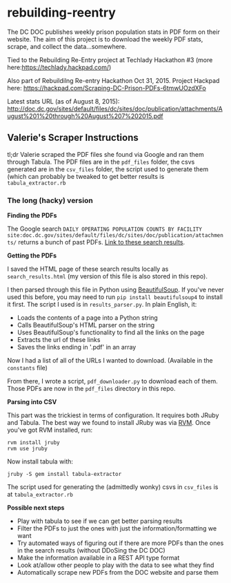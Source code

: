 # rebuilding-reentry
The DC DOC publishes weekly prison population stats in PDF form on their website. The aim of this project is to download the weekly PDF stats, scrape, and collect the data...somewhere.

Tied to the Rebuilding Re-Entry project at Techlady Hackathon #3 (more here:https://techlady.hackpad.com/)

Also part of Rebuildilng Re-entry Hackathon Oct 31, 2015. Project Hackpad here: https://hackpad.com/Scraping-DC-Prison-PDFs-6tmwUOzdXFo

Latest stats URL (as of August 8, 2015):
http://doc.dc.gov/sites/default/files/dc/sites/doc/publication/attachments/August%201%20through%20August%207%202015.pdf

## Valerie's Scraper Instructions
tl;dr Valerie scraped the PDF files she found via Google and ran them through Tabula. The PDF files are in the `pdf_files` folder, the csvs generated are in the `csv_files` folder, the script used to generate them (which can probably be tweaked to get better results is `tabula_extractor.rb`

### The long (hacky) version
**Finding the PDFs**

The Google search `DAILY OPERATING POPULATION COUNTS BY FACILITY site:doc.dc.gov/sites/default/files/dc/sites/doc/publication/attachments/` returns a bunch of past PDFs. [Link to these search results](https://www.google.com/search?q=DAILY+OPERATING+POPULATION+COUNTS+BY+FACILITY+site:doc.dc.gov/sites/default/files/dc/sites/doc/publication/attachments/&num=100&biw=1415&bih=725&filter=0).

**Getting the PDFs**

I saved the HTML page of these search results locally as `search_results.html` (my version of this file is also stored in this repo).

I then parsed through this file in Python using [BeautifulSoup](http://www.crummy.com/software/BeautifulSoup/). If you've never used this before, you may need to run `pip install beautifulsoup4` to install it first. The script I used is in `results_parser.py`. In plain English, it:
* Loads the contents of a page into a Python string
* Calls BeautifulSoup's HTML parser on the string
* Uses BeautifulSoup's functionality to find all the links on the page
* Extracts the url of these links
* Saves the links ending in '.pdf' in an array

Now I had a list of all of the URLs I wanted to download. (Available in the `constants` file)

From there, I wrote a script, `pdf_downloader.py` to download each of them. Those PDFs are now in the `pdf_files` directory in this repo.

**Parsing into CSV**

This part was the trickiest in terms of configuration. It requires both JRuby and Tabula. The best way we found to install JRuby was via [RVM](https://rvm.io/). Once you've got RVM installed, run:
```
rvm install jruby
rvm use jruby
```

Now install tabula with:
```
jruby -S gem install tabula-extractor
```

The script used for generating the (admittedly wonky) csvs in `csv_files` is at `tabula_extractor.rb`

**Possible next steps**

* Play with tabula to see if we can get better parsing results
* Filter the PDFs to just the ones with just the information/formatting we want
* Try automated ways of figuring out if there are more PDFs than the ones in the search results (without DDoSing the DC DOC)
* Make the information available in a REST API type format
* Look at/allow other people to play with the data to see what they find
* Automatically scrape new PDFs from the DOC website and parse them
